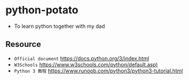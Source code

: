 # python-potato

- To learn python together with my dad

## Resource

- `Official document` <https://docs.python.org/3/index.html>
- `W3Schools` <https://www.w3schools.com/python/default.asp)>
- `Python 3 教程` <https://www.runoob.com/python3/python3-tutorial.html>
